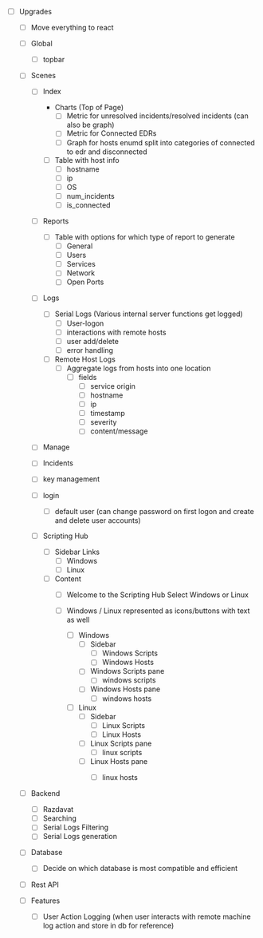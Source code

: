 - [ ] Upgrades
    
    - [ ] Move everything to react

    - [ ] Global
        - [ ] topbar

    - [ ] Scenes

        - [ ] Index
            - Charts (Top of Page)
                - [ ] Metric for unresolved incidents/resolved incidents (can also be graph)
                - [ ] Metric for Connected EDRs
                - [ ] Graph for hosts enumd split into categories of connected to edr and disconnected

            - [ ] Table with host info  
                - [ ] hostname
                - [ ] ip
                - [ ] OS
                - [ ] num_incidents
                - [ ] is_connected
        
        - [ ] Reports
            - [ ] Table with options for which type of report to generate
                - [ ] General
                - [ ] Users
                - [ ] Services 
                - [ ] Network
                - [ ] Open Ports

        - [ ] Logs
            - [ ] Serial Logs (Various internal server functions get logged)
                - [ ] User-logon
                - [ ] interactions with remote hosts
                - [ ] user add/delete
                - [ ] error handling
            
            - [ ] Remote Host Logs
                - [ ] Aggregate logs from hosts into one location
                    - [ ] fields 
                        - [ ] service origin
                        - [ ] hostname
                        - [ ] ip
                        - [ ] timestamp
                        - [ ] severity
                        - [ ] content/message

        - [ ] Manage

        - [ ] Incidents

        - [ ] key management

        - [ ] login 
            - [ ] default user (can change password on first logon and create and delete user accounts)

        - [ ] Scripting Hub
            - [ ] Sidebar Links
                - [ ] Windows
                - [ ] Linux

            - [ ] Content
                - [ ] Welcome to the Scripting Hub Select Windows or Linux
                - [ ] Windows / Linux represented as icons/buttons with text as well

                    - [ ] Windows
                        - [ ] Sidebar
                            - [ ] Windows Scripts 
                            - [ ] Windows Hosts 

                        - [ ] Windows Scripts pane
                            - [ ] windows scripts
                        - [ ] Windows Hosts pane
                            - [ ] windows hosts

                    - [ ] Linux
                        - [ ] Sidebar
                            - [ ] Linux Scripts 
                            - [ ] Linux Hosts  

                        - [ ] Linux Scripts pane
                            - [ ] linux scripts
                        - [ ] Linux Hosts pane
                            - [ ] linux hosts
                        


    - [ ] Backend
        - [ ] Razdavat
        - [ ] Searching
        - [ ] Serial Logs Filtering
        - [ ] Serial Logs generation

    - [ ] Database
        - [ ] Decide on which database is most compatible and efficient

    - [ ] Rest API

    - [ ] Features
        - [ ] User Action Logging (when user interacts with remote machine log action and store in db for reference)
        


